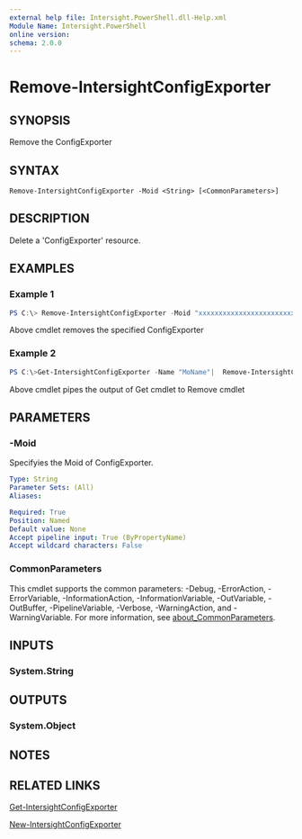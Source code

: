 ```yaml
---
external help file: Intersight.PowerShell.dll-Help.xml
Module Name: Intersight.PowerShell
online version:
schema: 2.0.0
---
```


# Remove-IntersightConfigExporter

## SYNOPSIS
Remove the ConfigExporter

## SYNTAX

```
Remove-IntersightConfigExporter -Moid <String> [<CommonParameters>]
```

## DESCRIPTION
Delete a &apos;ConfigExporter&apos; resource.

## EXAMPLES

### Example 1
```powershell
PS C:\> Remove-IntersightConfigExporter -Moid "xxxxxxxxxxxxxxxxxxxxxxxxxxx"
```
Above cmdlet removes the specified ConfigExporter 

### Example 2
```powershell
PS C:\>Get-IntersightConfigExporter -Name "MoName"|  Remove-IntersightConfigExporter
```
Above cmdlet pipes the output of Get cmdlet to Remove cmdlet

## PARAMETERS

### -Moid
Specifyies the Moid of ConfigExporter.

```yaml
Type: String
Parameter Sets: (All)
Aliases:

Required: True
Position: Named
Default value: None
Accept pipeline input: True (ByPropertyName)
Accept wildcard characters: False
```

### CommonParameters
This cmdlet supports the common parameters: -Debug, -ErrorAction, -ErrorVariable, -InformationAction, -InformationVariable, -OutVariable, -OutBuffer, -PipelineVariable, -Verbose, -WarningAction, and -WarningVariable. For more information, see [about_CommonParameters](http://go.microsoft.com/fwlink/?LinkID=113216).

## INPUTS

### System.String

## OUTPUTS

### System.Object
## NOTES

## RELATED LINKS

[Get-IntersightConfigExporter](./Get-IntersightConfigExporter.md)

[New-IntersightConfigExporter](./New-IntersightConfigExporter.md)

